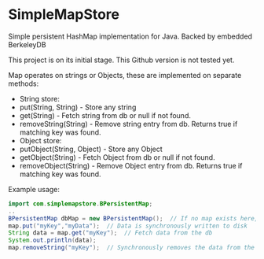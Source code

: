 SimpleMapStore
==============

Simple persistent HashMap implementation for Java. Backed by embedded BerkeleyDB

This project is on its initial stage. This Github version is not tested yet.

Map operates on strings or Objects, these are implemented on separate methods:
 * String store:
  * put(String, String) - Store any string
  * get(String) - Fetch string from db or null if not found.
  * removeString(String) - Remove string entry from db. Returns true if matching key was found.
 * Object store:
  * putObject(String, Object) - Store any Object
  * getObject(String) - Fetch Object from db or null if not found.
  * removeObject(String) - Remove Object entry from db. Returns true if matching key was found.

Example usage:

```Java
import com.simplemapstore.BPersistentMap;  
..  
BPersistentMap dbMap = new BPersistentMap();  // If no map exists here, then new is created on working directory
map.put("myKey","myData");  // Data is synchronously written to disk  
String data = map.get("myKey");  // Fetch data from the db
System.out.println(data);  
map.removeString("myKey");  // Synchronously removes the data from the persistent db
```

